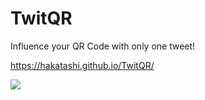 # TwitQR

Influence your QR Code with only one tweet!

https://hakatashi.github.io/TwitQR/

[![](https://i.imgur.com/oDQ9R46.png)](https://hakatashi.github.io/TwitQR/)
